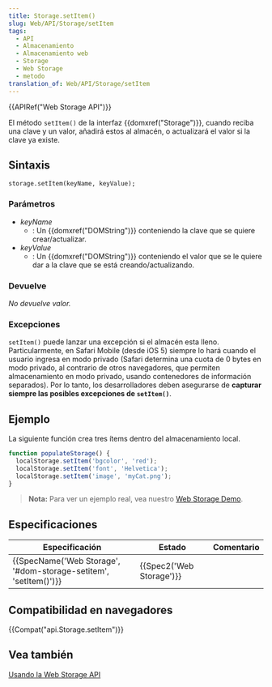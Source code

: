 ```yaml
---
title: Storage.setItem()
slug: Web/API/Storage/setItem
tags:
  - API
  - Almacenamiento
  - Almacenamiento web
  - Storage
  - Web Storage
  - metodo
translation_of: Web/API/Storage/setItem
---
```


{{APIRef("Web Storage API")}}

El método `setItem()` de la interfaz {{domxref("Storage")}}, cuando reciba una clave y un valor, añadirá estos al almacén, o actualizará el valor si la clave ya existe.

## Sintaxis

```
storage.setItem(keyName, keyValue);
```

### Parámetros

- _keyName_
  - : Un {{domxref("DOMString")}} conteniendo la clave que se quiere crear/actualizar.
- _keyValue_
  - : Un {{domxref("DOMString")}} conteniendo el valor que se le quiere dar a la clave que se está creando/actualizando.

### Devuelve

_No devuelve valor._

### Excepciones

`setItem()` puede lanzar una excepción si el almacén esta lleno. Particularmente, en Safari Mobile (desde iOS 5) siempre lo hará cuando el usuario ingresa en modo privado (Safari determina una cuota de 0 bytes en modo privado, al contrario de otros navegadores, que permiten almacenamiento en modo privado, usando contenedores de información separados).
Por lo tanto, los desarrolladores deben asegurarse de **capturar siempre las posibles excepciones de `setItem()`**.

## Ejemplo

La siguiente función crea tres ítems dentro del almacenamiento local.

```js
function populateStorage() {
  localStorage.setItem('bgcolor', 'red');
  localStorage.setItem('font', 'Helvetica');
  localStorage.setItem('image', 'myCat.png');
}
```

> **Nota:** Para ver un ejemplo real, vea nuestro [Web Storage Demo](https://github.com/mdn/web-storage-demo).

## Especificaciones

| Especificación                                                                       | Estado                           | Comentario |
| ------------------------------------------------------------------------------------ | -------------------------------- | ---------- |
| {{SpecName('Web Storage', '#dom-storage-setitem', 'setItem()')}} | {{Spec2('Web Storage')}} |            |

## Compatibilidad en navegadores

{{Compat("api.Storage.setItem")}}

## Vea también

[Usando la Web Storage API](/es/docs/Web/API/Web_Storage_API/Using_the_Web_Storage_API)
